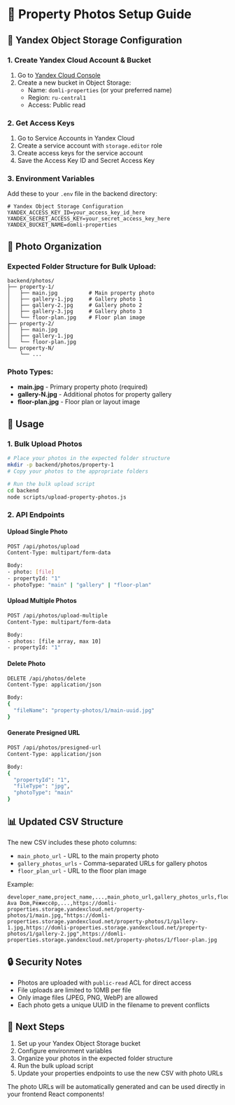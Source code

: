 # 📸 Property Photos Setup Guide

## 🔧 Yandex Object Storage Configuration

### 1. Create Yandex Cloud Account & Bucket
1. Go to [Yandex Cloud Console](https://console.cloud.yandex.com/)
2. Create a new bucket in Object Storage:
   - Name: `domli-properties` (or your preferred name)
   - Region: `ru-central1`
   - Access: Public read

### 2. Get Access Keys
1. Go to Service Accounts in Yandex Cloud
2. Create a service account with `storage.editor` role
3. Create access keys for the service account
4. Save the Access Key ID and Secret Access Key

### 3. Environment Variables
Add these to your `.env` file in the backend directory:

```env
# Yandex Object Storage Configuration
YANDEX_ACCESS_KEY_ID=your_access_key_id_here
YANDEX_SECRET_ACCESS_KEY=your_secret_access_key_here
YANDEX_BUCKET_NAME=domli-properties
```

## 📁 Photo Organization

### Expected Folder Structure for Bulk Upload:
```
backend/photos/
├── property-1/
│   ├── main.jpg          # Main property photo
│   ├── gallery-1.jpg     # Gallery photo 1
│   ├── gallery-2.jpg     # Gallery photo 2
│   ├── gallery-3.jpg     # Gallery photo 3
│   └── floor-plan.jpg    # Floor plan image
├── property-2/
│   ├── main.jpg
│   ├── gallery-1.jpg
│   └── floor-plan.jpg
└── property-N/
    └── ...
```

### Photo Types:
- **main.jpg** - Primary property photo (required)
- **gallery-N.jpg** - Additional photos for property gallery
- **floor-plan.jpg** - Floor plan or layout image

## 🚀 Usage

### 1. Bulk Upload Photos
```bash
# Place your photos in the expected folder structure
mkdir -p backend/photos/property-1
# Copy your photos to the appropriate folders

# Run the bulk upload script
cd backend
node scripts/upload-property-photos.js
```

### 2. API Endpoints

#### Upload Single Photo
```bash
POST /api/photos/upload
Content-Type: multipart/form-data

Body:
- photo: [file]
- propertyId: "1"
- photoType: "main" | "gallery" | "floor-plan"
```

#### Upload Multiple Photos
```bash
POST /api/photos/upload-multiple
Content-Type: multipart/form-data

Body:
- photos: [file array, max 10]
- propertyId: "1"
```

#### Delete Photo
```bash
DELETE /api/photos/delete
Content-Type: application/json

Body:
{
  "fileName": "property-photos/1/main-uuid.jpg"
}
```

#### Generate Presigned URL
```bash
POST /api/photos/presigned-url
Content-Type: application/json

Body:
{
  "propertyId": "1",
  "fileType": "jpg",
  "photoType": "main"
}
```

## 📊 Updated CSV Structure

The new CSV includes these photo columns:
- `main_photo_url` - URL to the main property photo
- `gallery_photos_urls` - Comma-separated URLs for gallery photos
- `floor_plan_url` - URL to the floor plan image

Example:
```csv
developer_name,project_name,...,main_photo_url,gallery_photos_urls,floor_plan_url
Ava Dom,Режиссёр,...,https://domli-properties.storage.yandexcloud.net/property-photos/1/main.jpg,"https://domli-properties.storage.yandexcloud.net/property-photos/1/gallery-1.jpg,https://domli-properties.storage.yandexcloud.net/property-photos/1/gallery-2.jpg",https://domli-properties.storage.yandexcloud.net/property-photos/1/floor-plan.jpg
```

## 🔒 Security Notes

- Photos are uploaded with `public-read` ACL for direct access
- File uploads are limited to 10MB per file
- Only image files (JPEG, PNG, WebP) are allowed
- Each photo gets a unique UUID in the filename to prevent conflicts

## 🎯 Next Steps

1. Set up your Yandex Object Storage bucket
2. Configure environment variables
3. Organize your photos in the expected folder structure
4. Run the bulk upload script
5. Update your properties endpoints to use the new CSV with photo URLs

The photo URLs will be automatically generated and can be used directly in your frontend React components! 